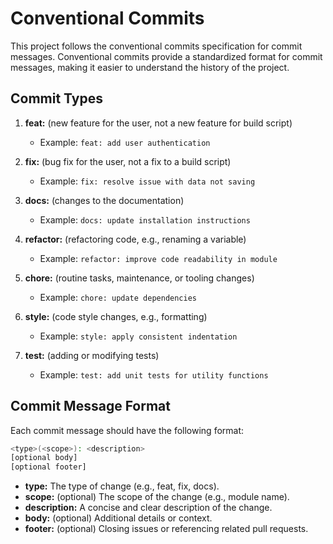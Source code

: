 # Conventional Commits

This project follows the conventional commits specification for commit messages. Conventional commits provide a standardized format for commit messages, making it easier to understand the history of the project.

## Commit Types

1. **feat:** (new feature for the user, not a new feature for build script)
   - Example: `feat: add user authentication`

2. **fix:** (bug fix for the user, not a fix to a build script)
   - Example: `fix: resolve issue with data not saving`

3. **docs:** (changes to the documentation)
   - Example: `docs: update installation instructions`

4. **refactor:** (refactoring code, e.g., renaming a variable)
   - Example: `refactor: improve code readability in module`

5. **chore:** (routine tasks, maintenance, or tooling changes)
   - Example: `chore: update dependencies`

6. **style:** (code style changes, e.g., formatting)
   - Example: `style: apply consistent indentation`

7. **test:** (adding or modifying tests)
   - Example: `test: add unit tests for utility functions`

## Commit Message Format

Each commit message should have the following format:
```bash
<type>(<scope>): <description>
[optional body]
[optional footer]
```


- **type:** The type of change (e.g., feat, fix, docs).
- **scope:** (optional) The scope of the change (e.g., module name).
- **description:** A concise and clear description of the change.
- **body:** (optional) Additional details or context.
- **footer:** (optional) Closing issues or referencing related pull requests.



